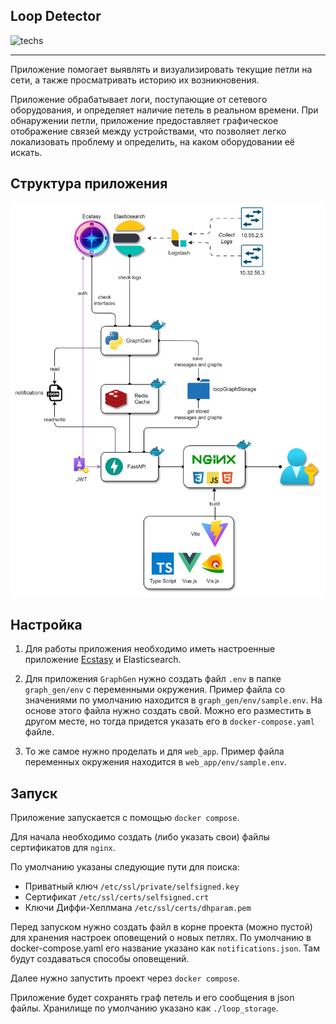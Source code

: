 ## Loop Detector

![techs](https://skillicons.dev/icons?i=py,redis,fastapi,vue,vite,ts,docker)

---

Приложение помогает выявлять и визуализировать текущие петли на сети, а также просматривать историю их возникновения.

Приложение обрабатывает логи, поступающие от сетевого оборудования, и определяет наличие петель в реальном
времени. При обнаружении петли, приложение предоставляет графическое отображение связей между устройствами,
что позволяет легко локализовать проблему и определить, на каком оборудовании её искать.

## Структура приложения

![schema](/docs/schema.jpg)

## Настройка

1. Для работы приложения необходимо иметь настроенные приложение
   [Ecstasy](https://github.com/ig-rudenko/ecstasy) и Elasticsearch.

2. Для приложения `GraphGen` нужно создать файл `.env` в папке `graph_gen/env`
   с переменными окружения.
   Пример файла со значениями по умолчанию находится в
   `graph_gen/env/sample.env`. На основе этого файла нужно создать свой.
   Можно его разместить в другом месте, но тогда придется указать его в `docker-compose.yaml` файле.

3. То же самое нужно проделать и для `web_app`. Пример файла переменных окружения
   находится в `web_app/env/sample.env`.

## Запуск

Приложение запускается с помощью `docker compose`.

Для начала необходимо создать (либо указать свои) файлы сертификатов для `nginx`.

По умолчанию указаны следующие пути для поиска:

- Приватный ключ `/etc/ssl/private/selfsigned.key`
- Сертификат `/etc/ssl/certs/selfsigned.crt`
- Ключи Диффи-Хеллмана `/etc/ssl/certs/dhparam.pem`

Перед запуском нужно создать файл в корне проекта (можно пустой) для хранения настроек
оповещений о новых петлях. По умолчанию в docker-compose.yaml его название
указано как `notifications.json`. Там будут создаваться способы оповещений.

Далее нужно запустить проект через `docker compose`.

Приложение будет сохранять граф петель и его сообщения в json файлы.
Хранилище по умолчанию указано как `./loop_storage`.